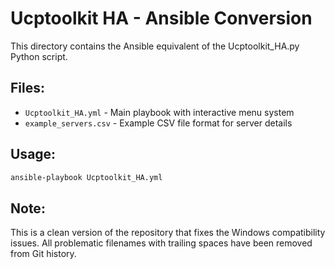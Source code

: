 # Ucptoolkit HA - Ansible Conversion

This directory contains the Ansible equivalent of the Ucptoolkit_HA.py Python script.

## Files:
- `Ucptoolkit_HA.yml` - Main playbook with interactive menu system
- `example_servers.csv` - Example CSV file format for server details

## Usage:
```bash
ansible-playbook Ucptoolkit_HA.yml
```

## Note:
This is a clean version of the repository that fixes the Windows compatibility issues.
All problematic filenames with trailing spaces have been removed from Git history.